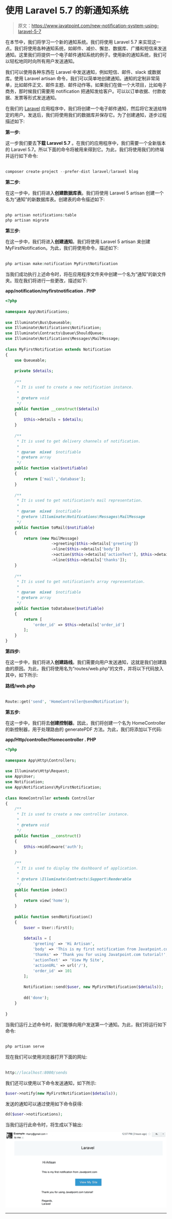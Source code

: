 # 使用 Laravel 5.7 的新通知系统

> 原文：<https://www.javatpoint.com/new-notification-system-using-laravel-5-7>

在本节中，我们将学习一个新的通知系统。我们将使用 Laravel 5.7 来实现这一点。我们将使用各种通知系统，如邮件、减价、懈怠、数据库、广播和短信来发送通知。这里我们将提供一个电子邮件通知系统的例子。使用新的通知系统，我们可以轻松地同时向所有用户发送通知。

我们可以使用各种东西在 Laravel 中发送通知，例如短信、邮件、slack 或数据库。使用 Laravel artisan 命令，我们可以简单地创建通知。通知的定制非常简单，比如邮件正文、邮件主题、邮件动作等。如果我们在做一个大项目，比如电子商务，那时候我们需要用 notification 把通知发给客户。可以以订单收据、付款收据、发票等形式发送通知。

在我们的 [Laravel](https://www.javatpoint.com/laravel) 应用程序中，我们将创建一个电子邮件通知，然后将它发送给特定的用户。发送后，我们将使用我们的数据库并保存它。为了创建通知，逐步过程描述如下:

**第一步:**

这一步我们要去**下载 Laravel 5.7** 。在我们的应用程序中，我们需要一个全新版本的 Laravel 5.7。所以下面的命令将被用来得到它。为此，我们将使用我们的终端并运行如下命令:

```php

composer create-project --prefer-dist laravel/laravel blog

```

**第二步:**

在这一步中，我们将进入**创建数据库表**。我们将使用 Laravel 5 artisan 创建一个名为“通知”的新数据库表。创建表的命令描述如下:

```php

php artisan notifications:table 
php artisan migrate

```

**第三步:**

在这一步中，我们将进入**创建通知**。我们将使用 Laravel 5 artisan 来创建 MyFirstNotification。为此，我们将使用命令，描述如下:

```php

php artisan make:notification MyFirstNotification

```

当我们成功执行上述命令时，将在应用程序文件夹中创建一个名为“通知”的新文件夹。现在我们将进行一些更改，描述如下:

**app/notification/myfirstnotification . PHP**

```php
<?php

namespace App\Notifications;

use Illuminate\Bus\Queueable;
use Illuminate\Notifications\Notification;
use Illuminate\Contracts\Queue\ShouldQueue;
use Illuminate\Notifications\Messages\MailMessage;

class MyFirstNotification extends Notification
{
    use Queueable;

    private $details;

    /**
     * It is used to create a new notification instance.
     *
     * @return void
     */
    public function __construct($details)
    {
        $this->details = $details;
    }

    /**
     * It is used to get delivery channels of notification.
     *
     * @param  mixed  $notifiable
     * @return array
     */
    public function via($notifiable)
    {
        return ['mail','database'];
    }

    /**
     * It is used to get notification?s mail representation.
     *
     * @param  mixed  $notifiable
     * @return \Illuminate\Notifications\Messages\MailMessage
     */
    public function toMail($notifiable)
    {
        return (new MailMessage)
                    ->greeting($this->details['greeting'])
                    ->line($this->details['body'])
                    ->action($this->details['actionText'], $this->details['actionURL'])
                    ->line($this->details['thanks']);
    }

    /**
     * It is used to get notification?s array representation.
     *
     * @param  mixed  $notifiable
     * @return array
     */
    public function toDatabase($notifiable)
    {
        return [
            'order_id' => $this->details['order_id']
        ];
    }
}

```

**第四步:**

在这一步中，我们将进入**创建路线**。我们需要向用户发送通知，这就是我们创建路由的原因。为此，我们将使用名为“routes/web.php”的文件，并将以下代码放入其中，如下所示:

**路线/web.php**

```php

Route::get('send', 'HomeController@sendNotification');

```

**第五步:**

在这一步中，我们将去**创建控制器**。因此，我们将创建一个名为 HomeController 的新控制器，用于处理路由的 generatePDF 方法。为此，我们将添加以下代码:

**app/Http/controller/Homecontroller . PHP**

```php
<?php

namespace App\Http\Controllers;

use Illuminate\Http\Request;
use App\User;
use Notification;
use App\Notifications\MyFirstNotification;

class HomeController extends Controller
{
    /**
     * It is used to create a new controller instance.
     *
     * @return void
     */
    public function __construct()
    {
        $this->middleware('auth');
    }

    /**
     * It is used to display the dashboard of application.
     *
     * @return \Illuminate\Contracts\Support\Renderable
     */
    public function index()
    {
        return view('home');
    }

    public function sendNotification()
    {
        $user = User::first();

        $details = [
            'greeting' => 'Hi Artisan',
            'body' => 'This is my first notification from Javatpoint.com',
            'thanks' => 'Thank you for using Javatpoint.com tutorial!',
            'actionText' => 'View My Site',
            'actionURL' => url('/'),
            'order_id' => 101
        ];

        Notification::send($user, new MyFirstNotification($details));

        dd('done');
    }

}

```

当我们运行上述命令时，我们能够向用户发送第一个通知。为此，我们将运行如下命令:

```php

php artisan serve 

```

现在我们可以使用浏览器打开下面的网址:

```php

http://localhost:8000/sends

```

我们还可以使用以下命令发送通知，如下所示:

```php
$user->notify(new MyFirstNotification($details));

```

发送的通知可以通过使用如下命令获得:

```php
dd($user->notifications);

```

当我们运行此命令时，将生成以下输出:

![New Notification System using Laravel 5.7](img/6bae99d7d59ecb98e9c459bfcfc2d045.png)

* * *